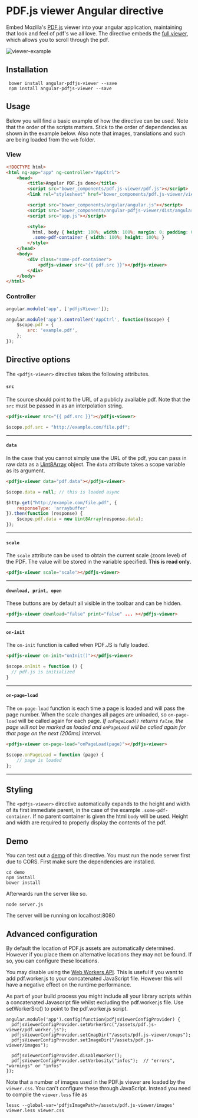 # PDF.js viewer Angular directive

Embed Mozilla's [PDF.js](https://mozilla.github.io/pdf.js/) viewer into your angular application, maintaining that look and feel
of pdf's we all love. The directive embeds the [full viewer](https://mozilla.github.io/pdf.js/web/viewer.html), which
allows you to scroll through the pdf.


![viewer-example](https://cloud.githubusercontent.com/assets/5793511/24605022/6dd5abee-1867-11e7-881a-0d68dc7c77f3.png)


## Installation
     bower install angular-pdfjs-viewer --save
     npm install angular-pdfjs-viewer --save

## Usage
Below you will find a basic example of how the directive can be used.
Note that the order of the scripts matters. Stick to the order of dependencies as shown in the example below.
Also note that images, translations and such are being loaded from the `web` folder.

### View
```html
<!DOCTYPE html>
<html ng-app="app" ng-controller="AppCtrl">
    <head>
        <title>Angular PDF.js demo</title>
        <script src="bower_components/pdf.js-viewer/pdf.js"></script>
        <link rel="stylesheet" href="bower_components/pdf.js-viewer/viewer.css">

        <script src="bower_components/angular/angular.js"></script>
        <script src="bower_components/angular-pdfjs-viewer/dist/angular-pdfjs-viewer.js"></script>
        <script src="app.js"></script>

        <style>
          html, body { height: 100%; width: 100%; margin: 0; padding: 0; }
          .some-pdf-container { width: 100%; height: 100%; }
        </style>
    </head>
    <body>
        <div class="some-pdf-container">
            <pdfjs-viewer src="{{ pdf.src }}"></pdfjs-viewer>
        </div>
    </body>
</html>
```

### Controller
```js
angular.module('app', ['pdfjsViewer']);

angular.module('app').controller('AppCtrl', function($scope) {
    $scope.pdf = {
        src: 'example.pdf',
    };
});
```

## Directive options
The `<pdfjs-viewer>` directive takes the following attributes.


#### `src`
The source should point to the URL of a publicly available pdf.
Note that the `src` must be passed in as an interpolation string.

```html
<pdfjs-viewer src="{{ pdf.src }}"></pdfjs-viewer>
```

```javascript
$scope.pdf.src = "http://example.com/file.pdf";
```
---

#### `data`
In the case that you cannot simply use the URL of the pdf, you can pass in raw data as
a [Uint8Array](https://developer.mozilla.org/en-US/docs/Web/JavaScript/Reference/Global_Objects/Uint8Array) object.
The `data` attribute takes a scope variable as its argument.

```html
<pdfjs-viewer data="pdf.data"></pdfjs-viewer>
```

```javascript
$scope.data = null; // this is loaded async

$http.get("http://example.com/file.pdf", {
    responseType: 'arraybuffer'
}).then(function (response) {
    $scope.pdf.data = new Uint8Array(response.data);
});
```
---

#### `scale`
The `scale` attribute can be used to obtain the current scale (zoom level) of the PDF.
The value will be stored in the variable specified. **This is read only**.

```html
<pdfjs-viewer scale="scale"></pdfjs-viewer>
```
---

#### `download, print, open`
These buttons are by default all visible in the toolbar and can be hidden.

```html
<pdfjs-viewer download="false" print="false" ... ></pdfjs-viewer>
```
---

#### `on-init`
The `on-init` function is called when PDF.JS is fully loaded.

```html
<pdfjs-viewer on-init="onInit()"></pdfjs-viewer>
```

```javascript
$scope.onInit = function () {
  // pdf.js is initialized
}
```
---

#### `on-page-load`
The `on-page-load` function is each time a page is loaded and will pass the page number.
When the scale changes all pages are unloaded, so `on-page-load` will be called again for each page.
_If `onPageLoad()` returns `false`, the page will not be marked as loaded and `onPageLoad` will be called again for that page on the next (200ms) interval._

```html
<pdfjs-viewer on-page-load="onPageLoad(page)"></pdfjs-viewer>
```

```javascript
$scope.onPageLoad = function (page) {
    // page is loaded
};
```
---

## Styling
The `<pdfjs-viewer>` directive automatically expands to the height and width of its first immediate parent, in the case of the example `.some-pdf-container`.
If no parent container is given the html `body` will be used. Height and width are required to properly display the contents of the pdf.

## Demo
You can test out a [demo](https://github.com/legalthings/angular-pdfjs-viewer/tree/master/demo) of this directive.
You must run the node server first due to CORS. First make sure the dependencies are installed.

    cd demo
    npm install
    bower install

Afterwards run the server like so.

    node server.js

The server will be running on localhost:8080

## Advanced configuration
By default the location of PDF.js assets are automatically determined. However if you place them on alternative
locations they may not be found. If so, you can configure these locations.

You may disable using the [Web Workers API](https://developer.mozilla.org/en-US/docs/Web/API/Web_Workers_API).
This is useful if you want to add pdf.worker.js to your concatenated JavaScript file. However this will have a
negative effect on the runtime performance.

As part of your build process you might include all your library scripts within a concatenated Javascript file whilst excluding the pdf.worker.js file.  Use setWorkerSrc() to point to the pdf.worker.js script. 

    angular.module('app').config(function(pdfjsViewerConfigProvider) {
      pdfjsViewerConfigProvider.setWorkerSrc("/assets/pdf.js-viewer/pdf.worker.js");
      pdfjsViewerConfigProvider.setCmapDir("/assets/pdf.js-viewer/cmaps");
      pdfjsViewerConfigProvider.setImageDir("/assets/pdf.js-viewer/images");
      
      pdfjsViewerConfigProvider.disableWorker();
      pdfjsViewerConfigProvider.setVerbosity("infos");  // "errors", "warnings" or "infos"
    });

Note that a number of images used in the PDF.js viewer are loaded by the `viewer.css`. You can't configure these
through JavaScript. Instead you need to compile the `viewer.less` file as

    lessc --global-var='pdfjsImagePath=/assets/pdf.js-viewer/images' viewer.less viewer.css
